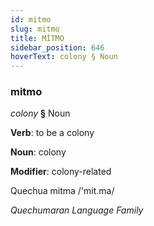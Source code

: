 ```yaml
---
id: mitmo
slug: mitmo
title: MİTMO
sidebar_position: 646
hoverText: colony § Noun
---
```


### mitmo

*colony* **§** Noun

**Verb**: to be a colony

**Noun**: colony

**Modifier**: colony-related

Quechua mitma /'mit.ma/

*Quechumaran Language Family*